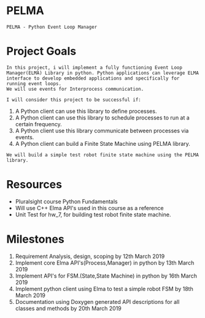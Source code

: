 # PELMA
    PELMA - Python Event Loop Manager

# Project Goals

    In this project, i will implement a fully functioning Event Loop Manager(ELMA) Library in python. Python applications can leverage ELMA interface to develop embedded applications and specifically for running event loops.
    We will use events for Interprocess communication.

    I will consider this project to be successful if:
   1. A Python client can use this library to define processes.
   1. A Python client can use this library to schedule processes to run at a certain      frequency.
   1. A Python client use this library communicate between processes via events.
   1. A Python client can build a Finite State Machine using PELMA library.

    We will build a simple test robot finite state machine using the PELMA library.

# Resources
   * Pluralsight course Python Fundamentals
   * Will use C++ Elma API's used in this course as a reference
   * Unit Test for hw_7, for building test robot finite state machine.


# Milestones
   1. Requirement Analysis, design, scoping by 12th March 2019
   1. Implement core Elma API's(Process,Manager) in python by 13th March 2019
   1. Implement API's for FSM.(State,State Machine) in python by 16th March 2019
   1. Implement python client using Elma to test a simple robot FSM by 18th March 2019
   1. Documentation using Doxygen generated API descriptions for all classes and methods by 20th March 2019

    
